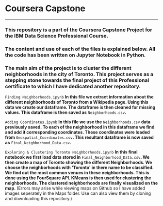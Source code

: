 # Coursera Capstone
---
### This repository is a part of the Coursera Capstone Project for the IBM Data Science Professional Course.
### The content and use of each of the files is explained below. All the code has been written on Jupyter Notebook in Python.
### The main aim of the project is to cluster the different neighborhoods in the city of Toronto. This project serves as a stepping stone towards the final project of this Professional certificate to which I have dedicated another repository.

`Finding Neighborhoods.ipynb`  **In this file we extract information about the different neighborhoods of Toronto from a Wikipedia page. Using this data we create our dataframe. The dataframe is then cleaned for missing values. This dataframe is then saved as** `Neighborhoods.csv`**.**

 `Adding Coordinates.ipynb`  **In this file we use the**  `Neighborhoods.csv`  **data previously saved. To each of the neighborhood in this dataframe we find and add it corresponding coordinates. These coordinates were loaded from** `Geospatial_Coordinates.csv`**. This resultant dataframe is now saved as** `Final_Neighborhood_Data.csv`**.**
 
 `Exploring & Clustering Toronto Neighborhoods.ipynb` **In this final notebook we first load data stored in** `Final_Neighborhood_Data.csv`**. We then create a map of Toronto showing the different Neighborhoods. We choose the neighborhoods with 'Toronto' in there name to be classified. We find out the most common venues in these neighborhoods. This is done using the FourSquare API. KMeans is then used for clustering the neighborhoods. The clustered neighborhoods are finally visualized on the map.** (Errors may arise while viewing maps on Github so I have added images seperately in the Maps folder. Use can also view them by cloning and downloading this repository.)
